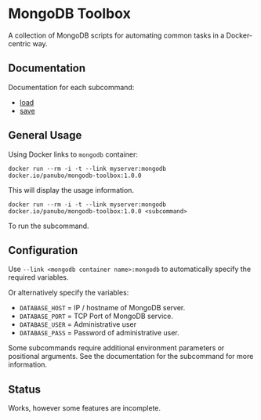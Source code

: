 # MongoDB Toolbox

A collection of MongoDB scripts for automating common tasks in a Docker-centric way.

## Documentation

Documentation for each subcommand:

- [load](commands/load.md)
- [save](commands/save.md)

## General Usage

Using Docker links to `mongodb` container:

```
docker run --rm -i -t --link myserver:mongodb docker.io/panubo/mongodb-toolbox:1.0.0
```

This will display the usage information.

```
docker run --rm -i -t --link myserver:mongodb docker.io/panubo/mongodb-toolbox:1.0.0 <subcommand>
```

To run the subcommand.

## Configuration

Use `--link <mongodb container name>:mongodb` to automatically specify the required variables.

Or alternatively specify the variables:

- `DATABASE_HOST` = IP / hostname of MongoDB server.
- `DATABASE_PORT` = TCP Port of MongoDB service.
- `DATABASE_USER` = Administrative user
- `DATABASE_PASS` = Password of administrative user.

Some subcommands require additional environment parameters or positional arguments. See the
documentation for the subcommand for more information.

## Status

Works, however some features are incomplete.
